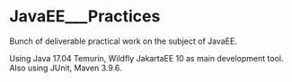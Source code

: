 # JavaEE___Practices
Bunch of deliverable practical work on the subject of JavaEE.

Using Java 17.04 Temurin, Wildfly JakartaEE 10 as main development tool. Also using JUnit, Maven 3.9.6.